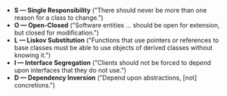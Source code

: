 * **S — Single Responsibility** ("There should never be more than one reason for a class to change.")
* **O — Open-Closed** ("Software entities ... should be open for extension, but closed for modification.")
* **L — Liskov Substitution** ("Functions that use pointers or references to base classes must be able to use objects of derived classes without knowing it.")
* **I — Interface Segregation** ("Clients should not be forced to depend upon interfaces that they do not use.")
* **D — Dependency Inversion** ("Depend upon abstractions, [not] concretions.")